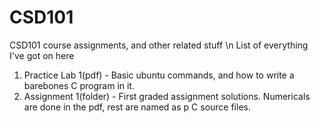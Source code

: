 # CSD101
CSD101 course assignments, and other related stuff \n
List of everything I've got on here
1. Practice Lab 1(pdf) - Basic ubuntu commands, and how to write a barebones C program in it.
2. Assignment 1(folder) - First graded assignment solutions. Numericals are done in the pdf, rest are named as p<question no.> C source files.
